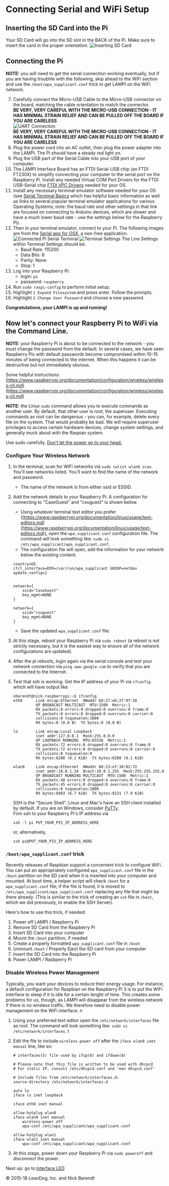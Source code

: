 # Connecting Serial and WiFi Setup

## Inserting the SD Card into the Pi

Your SD Card will go into the SD slot in the BACK of the Pi. Make sure to insert the card in the proper orientation.
 ![Inserting SD Card](Images/Insert_SD_Card_into_Pi.png)


## Connecting the Pi

**NOTE:** you will need to get the serial connection working eventually, but if you are having troubhle with the following, skip ahead to the WiFi section and use the `/boot/wpa_supplicant.conf` trick to get LAMPI on the WiFi network.

7. Carefully connect the Micro-USB Cable to the Micro-USB connector on the board, matching the cable orientation to match the connector.
<br/>**BE VERY, VERY CAREFUL WITH THE MICRO-USB CONNECTION - IT HAS MINIMAL STRAIN RELIEF AND CAN BE PULLED OFF THE BOARD IF YOU ARE CARELESS**
<br/>![UART Connection](Images/uart_connection.png)
<br/>**BE VERY, VERY CAREFUL WITH THE MICRO-USB CONNECTION - IT HAS MINIMAL STRAIN RELIEF AND CAN BE PULLED OFF THE BOARD IF YOU ARE CARELESS**
8.  Plug the power cord into an AC outlet, then plug the power adapter into the LAMPI.  The Pi should have a steady red light on.
9.  Plug the USB part of the Serial Cable into your USB port of your computer.
10. The LAMPI Interface Board has an FTDI Serial-USB chip (an FTDI FT230X) to simplify connecting your computer to the serial port on the Raspberry Pi. Install any needed Virtual COM Port Drivers for the FTDI USB-Serial chip [FTDI VPC Drivers](http://www.ftdichip.com/Drivers/VCP.htm) needed for your OS.
10. Install any necessary terminal emulator software needed for your OS (see [Serial Terminal Basics](https://learn.sparkfun.com/tutorials/terminal-basics/all) which has helpful basic information as well as links to several popular terminal emulator applications for various Operating Systems; note: the baud rate and other settiings in that link are focused on connecting to Arduino devices, which are slower and have a much lower baud rate - use the settings below for the Raspberry Pi).
11. Then in your terminal emulator, connect to your Pi.  The following images are from the [Serial app for OSX](https://www.decisivetactics.com/products/serial/), a non-free application.
![Connected Pi Serial Terminal](Images/Connect_Pi_Serial_Terminal.png)
![Terminal Settings](Images/Terminal_Settings.png)
The Line Settings within Terminal Settings should be:
	* Baud Rate: 115200
	* Data Bits: 8
	* Parity: None
	* Stop: 1
12. Log into your Raspberry Pi:
	* login: ``pi``
	* password: ``raspberry``
13. Run `sudo raspi-config` to perform initial setup.
14. Highlight `1 Expand Filesystem` and press enter. Follow the prompts.
15. Highlight `2 Change User Password` and choose a new password.

**Congratulations, your LAMPI is up and running!**

## Now let's connect your Raspberry Pi to WiFi via the Command Line.

**NOTE:** your Raspberry Pi is about to be connected to the network - you _must_ change the password from the default. In several cases, we have seen Raspberry Pis with default passwords become compromised within 10-15 minutes of being connected to the internet. When this happens it can be destructive but not immediately obvious.


Some helpful instructions: [https://www.raspberrypi.org/documentation/configuration/wireless/wireless-cli.md](https://www.raspberrypi.org/documentation/configuration/wireless/wireless-cli.md)

**NOTE:** the Linux `sudo` command allows you to execute commands as another user.  By default, that other user is _root_, the superuser.  Executing commands as _root_ can be dangerous - you can, for example, delete every file on the system.  That would probably be bad.  We will require superuser privileges to access certain hardware devices, change system settings, and generally muck about with the Raspian system.

Use sudo carefully.  [Don't let the power go to your head.](https://xkcd.com/149/)

### Configure Your Wireless Network

1. In the terminal, scan for WiFi networks via `sudo iwlist wlan0 scan`. You'll see networks listed. You'll want to find the name of the network and password.
	* The name of the network is from either ssid or ESSID.
2. Add the network details to your Raspberry Pi.  A configuration for connecting to "CaseGuest" and "csuguest" is shown below.
	* Using whatever terminal text editor you prefer ([https://www.raspberrypi.org/documentation/linux/usage/text-editors.md](https://www.raspberrypi.org/documentation/linux/usage/text-editors.md)), open the `wpa_supplicant.conf` configuration file. The command will look something like: `sudo vi /etc/wpa_supplicant/wpa_supplicant.conf`.
	* The configuration file will open, add the information for your network below the existing content. 

    ```
    country=US
    ctrl_interface=DIR=/var/run/wpa_supplicant GROUP=netdev
    update_config=1


    network={
        ssid="CaseGuest"
        key_mgmt=NONE
    }

    network={
        ssid="csuguest"
        key_mgmt=NONE
    }
    ```
	* Save the updated `wpa_supplicant.conf` file.
3. At this stage, reboot your Raspberry Pi via `sudo reboot` (a reboot is not strictly necessary, but it is the easiest way to ensure all of the network configurations are updated).
4. After the pi reboots, login again via the serial console and test your network connection via `ping www.google.com` to verify that you are connected to the Internet.
5. Test that ssh is working.  Get the IP address of your Pi via `ifconfig` which will have output like

    ```
    nbarendt@nick-raspberrypi:~$ ifconfig
    eth0      Link encap:Ethernet  HWaddr b8:27:eb:2f:9f:38  
              UP BROADCAST MULTICAST  MTU:1500  Metric:1
              RX packets:0 errors:0 dropped:0 overruns:0 frame:0
              TX packets:0 errors:0 dropped:0 overruns:0 carrier:0
              collisions:0 txqueuelen:1000
              RX bytes:0 (0.0 B)  TX bytes:0 (0.0 B)

    lo        Link encap:Local Loopback  
              inet addr:127.0.0.1  Mask:255.0.0.0
              UP LOOPBACK RUNNING  MTU:65536  Metric:1
              RX packets:72 errors:0 dropped:0 overruns:0 frame:0
              TX packets:72 errors:0 dropped:0 overruns:0 carrier:0
              collisions:0 txqueuelen:0
              RX bytes:6288 (6.1 KiB)  TX bytes:6288 (6.1 KiB)

    wlan0     Link encap:Ethernet  HWaddr 00:13:ef:30:02:72  
              inet addr:10.0.1.34  Bcast:10.0.1.255  Mask:255.255.255.0
              UP BROADCAST RUNNING MULTICAST  MTU:1500  Metric:1
              RX packets:40 errors:0 dropped:4 overruns:0 frame:0
              TX packets:45 errors:0 dropped:0 overruns:0 carrier:0
              collisions:0 txqueuelen:1000
              RX bytes:6883 (6.7 KiB)  TX bytes:8131 (7.9 KiB)
    ```

    SSH is the "Secure Shell".  Linux and Mac's have an SSH client installed by default.  If you are on Windows, consider [PuTTy](http://www.putty.org/).  
    Fom ssh to your Raspberry Pi's IP address via 

    ```
    ssh -l pi PUT_YOUR_PIS_IP_ADDRESS_HERE
    ```

     or, alternatively, 

    ```
    ssh pi@PUT_YOUR_PIS_IP_ADDRESS_HERE
    ```

### `/boot/wpa_supplicant.conf` trick

Recently releases of Raspbian support a convenient trick to configure WiFi.  You can put an appropriately configured `wpa_supplicant.conf` file in the `/boot` partition on the SD card when it is inserted into your computer and mounted.  At boot time, a helper script will check `/boot` for a `wpa_supplicant.conf` file; if the file is found, it is moved to `/etc/wpa_supplicant/wpa_supplicant.conf` replacing any file that might be there already.  (This is similar to the trick of creating an `ssh` file in `/boot`, which we did previously, to enable the SSH Server).

Here's how to use this trick, if needed:

1. Power off LAMPI / Raspberry Pi
1. Remove SD Card from the Raspberry Pi
1. Insert SD Card into your computer
1. Mount the `/boot` partition, if needed
1. Create a properly formatted `wpa_supplicant.conf` file in `/boot`
1. Unmount `/boot` / Properly Eject the SD card from your computer
1. Insert the SD Card into the Raspberry Pi
1. Power LAMPI / Rasbperry Pi


### Disable Wireless Power Management

Typically, you want your devices to reduce their energy usage.  For instance, a default configuration for Raspbian on the Raspberry Pi 3 is to put the WiFi interface to sleep if it is idle for a certain lenght of time.  This creates some problems for us, though, as LAMPI will disappear from the wireless network if there is no wireless traffic.  We therefore need to disable power management on the WiFi interface.
n

1.  Using your preferred text editor open the ```/etc/network/interfaces``` file as root.  The command will look something like: ```sudo vi /etc/network/interfaces```.
t
2.  Edit the file to include ```wireless-power off``` after the ```iface wlan0 inet manual``` line, like so:

    ```
    # interfaces(5) file used by ifup(8) and ifdown(8)
     
    # Please note that this file is written to be used with dhcpcd
    # For static IP, consult /etc/dhcpcd.conf and 'man dhcpcd.conf'
     
    # Include files from /etc/network/interfaces.d:
    source-directory /etc/network/interfaces.d
     
    auto lo
    iface lo inet loopback
     
    iface eth0 inet manual
     
    allow-hotplug wlan0
    iface wlan0 inet manual
        wireless-power off
        wpa-conf /etc/wpa_supplicant/wpa_supplicant.conf
     
    allow-hotplug wlan1
    iface wlan1 inet manual
        wpa-conf /etc/wpa_supplicant/wpa_supplicant.conf
    ```

7. At this stage, power down your Raspberry Pi via `sudo poweroff` and disconnect the power.

Next up: go to [Interface LED](../01.4_Interface_LED/README.md)

&copy; 2015-18 LeanDog, Inc. and Nick Barendt
